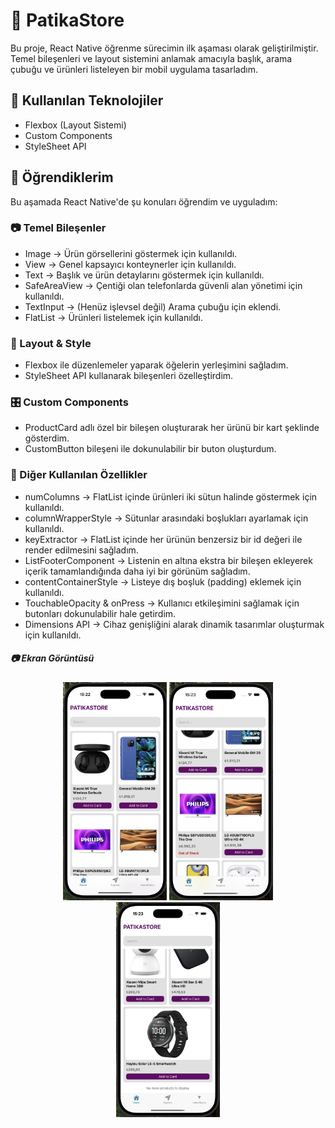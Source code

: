# 📱 PatikaStore

Bu proje, React Native öğrenme sürecimin ilk aşaması olarak geliştirilmiştir. Temel bileşenleri ve layout sistemini anlamak amacıyla başlık, arama çubuğu ve ürünleri listeleyen bir mobil uygulama tasarladım.

## 🚀 Kullanılan Teknolojiler

- Flexbox (Layout Sistemi)
- Custom Components
- StyleSheet API

## 📌 Öğrendiklerim

Bu aşamada React Native'de şu konuları öğrendim ve uyguladım:

### 📷 Temel Bileşenler

- Image → Ürün görsellerini göstermek için kullanıldı.
- View → Genel kapsayıcı konteynerler için kullanıldı.
- Text → Başlık ve ürün detaylarını göstermek için kullanıldı.
- SafeAreaView → Çentiği olan telefonlarda güvenli alan yönetimi için kullanıldı.
- TextInput → (Henüz işlevsel değil) Arama çubuğu için eklendi.
- FlatList → Ürünleri listelemek için kullanıldı.

### 🎨 Layout & Style

- Flexbox ile düzenlemeler yaparak öğelerin yerleşimini sağladım.
- StyleSheet API kullanarak bileşenleri özelleştirdim.

### 🎛 Custom Components

- ProductCard adlı özel bir bileşen oluşturarak her ürünü bir kart şeklinde gösterdim.
- CustomButton bileşeni ile dokunulabilir bir buton oluşturdum.

### 📏 Diğer Kullanılan Özellikler

- numColumns → FlatList içinde ürünleri iki sütun halinde göstermek için kullanıldı.
- columnWrapperStyle → Sütunlar arasındaki boşlukları ayarlamak için kullanıldı.
- keyExtractor → FlatList içinde her ürünün benzersiz bir id değeri ile render edilmesini sağladım.
- ListFooterComponent → Listenin en altına ekstra bir bileşen ekleyerek içerik tamamlandığında daha iyi bir görünüm sağladım.
- contentContainerStyle → Listeye dış boşluk (padding) eklemek için kullanıldı.
- TouchableOpacity & onPress → Kullanıcı etkileşimini sağlamak için butonları dokunulabilir hale getirdim.
- Dimensions API → Cihaz genişliğini alarak dinamik tasarımlar oluşturmak için kullanıldı.

##### 📷 Ekran Görüntüsü
<p align="center" width="100%">
<img src="./assets/images/patikastore-1.png" width="33%" />
<img src="./assets/images/patikastore-2.png" width="33%" />
<img src="./assets/images/patikastore-3.png" width="33%" />
</p>
